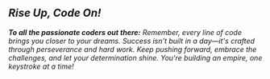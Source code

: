 *Rise Up, Code On!*
-------
***To all the passionate coders out there:** Remember, every line of code brings you closer to your dreams. Success isn't built in a day—it's crafted through perseverance and hard work. Keep pushing forward, embrace the challenges, and let your determination shine. You're building an empire, one keystroke at a time!*
